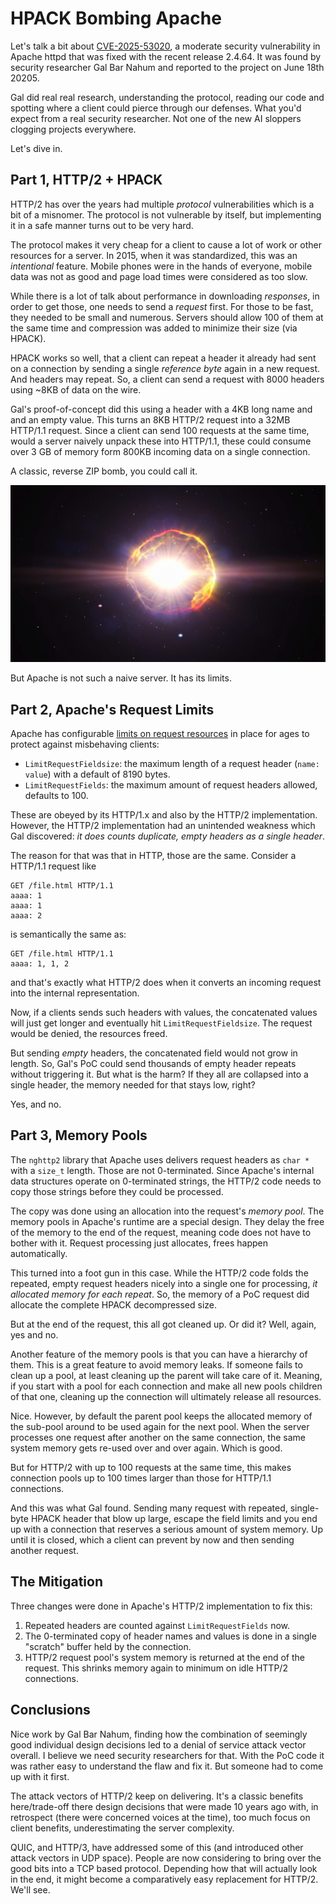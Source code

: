 # HPACK Bombing Apache

Let's talk a bit about
[CVE-2025-53020](https://www.cve.org/CVERecord?id=CVE-2025-53020),
a moderate security vulnerability in Apache httpd that was fixed with
the recent release 2.4.64. It was found by security researcher
Gal Bar Nahum and reported to the project on June 18th 20205.

Gal did real real research, understanding the protocol, reading our code
and spotting where a client could pierce through our defenses. What
you'd expect from a real security researcher. Not one of the new
AI sloppers clogging projects everywhere.

Let's dive in.

## Part 1, HTTP/2 + HPACK

HTTP/2 has over the years had multiple *protocol* vulnerabilities which is
a bit of a misnomer. The protocol is not vulnerable by itself, but
implementing it in a safe manner turns out to be very hard.

The protocol makes it very cheap for a client to cause a lot of work 
or other resources for a server. In 2015, when it was standardized, 
this was an *intentional* feature. Mobile phones were in the hands
of everyone, mobile data was not as good and page load times were
considered as too slow.

While there is a lot of talk about performance in downloading *responses*,
in order to get those, one needs to send a *request* first. For those
to be fast, they needed to be small and numerous. Servers should allow
100 of them at the same time and compression was added to minimize their
size (via HPACK).

HPACK works so well, that a client can repeat a header it already had
sent on a connection by sending a single *reference byte* again in a new
request. And headers may repeat. So, a client can send a request with
8000 headers using ~8KB of data on the wire.

Gal's proof-of-concept did this using a header with a 4KB long name and
and an empty value. This turns an 8KB HTTP/2 request into a 32MB HTTP/1.1
request. Since a client can send 100 requests at the same time, would
a server naively unpack these into HTTP/1.1, these could consume over
3 GB of memory form 800KB incoming data on a single connection.

A classic, reverse ZIP bomb, you could call it.

![NASA Supernova Image](./images/supernova.jpg)

But Apache is not such a naive server. It has its limits.

## Part 2, Apache's Request Limits

Apache has configurable 
[limits on request resources](https://httpd.apache.org/docs/current/server-wide.html#resource) 
in place for ages to protect against misbehaving clients:

* `LimitRequestFieldsize`: the maximum length of a request header (`name: value`)
   with a default of 8190 bytes.
* `LimitRequestFields`: the maximum amount of request headers allowed, defaults to 100.

These are obeyed by its HTTP/1.x and also by the HTTP/2 implementation. However,
the HTTP/2 implementation had an unintended weakness which Gal discovered: *it
does counts duplicate, empty headers as a single header*.

The reason for that was that in HTTP, those are the same. Consider a HTTP/1.1
request like

```
GET /file.html HTTP/1.1
aaaa: 1
aaaa: 1
aaaa: 2

```
is semantically the same as:

```
GET /file.html HTTP/1.1
aaaa: 1, 1, 2

```
and that's exactly what HTTP/2 does when it converts an incoming request into the internal representation.

Now, if a clients sends such headers with values, the concatenated values will just get longer
and eventually hit `LimitRequestFieldsize`. The request would be denied, the resources freed. 

But sending *empty* headers, the concatenated field would not grow in length. So, Gal's PoC could
send thousands of empty header repeats without triggering it. But what is the harm? If they all 
are collapsed into a single header, the memory needed for that stays low, right?

Yes, and no.

## Part 3, Memory Pools

The `nghttp2` library that Apache uses delivers request headers as `char *` with a `size_t` length. Those
are not 0-terminated. Since Apache's internal data structures operate on 0-terminated strings, the
HTTP/2 code needs to copy those strings before they could be processed.

The copy was done using an allocation into the request's *memory pool*. The memory pools in Apache's
runtime are a special design. They delay the free of the memory to the end of the request, meaning code
does not have to bother with it. Request processing just allocates, frees happen automatically.

This turned into a foot gun in this case. While the HTTP/2 code folds the repeated, empty request headers
nicely into a single one for processing, *it allocated memory for each repeat*. So, the memory of a PoC
request did allocate the complete HPACK decompressed size.

But at the end of the request, this all got cleaned up. Or did it? Well, again, yes and no. 

Another feature of the 
memory pools is that you can have a hierarchy of them. This is a great feature to avoid memory leaks. If
someone fails to clean up a pool, at least cleaning up the parent will take care of it. Meaning, if you
start with a pool for each connection and make all new pools children of that one, cleaning up the
connection will ultimately release all resources.

Nice. However, by default the parent pool keeps the allocated memory of the sub-pool around to be used
again for the next pool. When the server processes one request after another on the same connection, the
same system memory gets re-used over and over again. Which is good.

But for HTTP/2 with up to 100 requests at the same time, this makes connection pools
up to 100 times larger than those for HTTP/1.1 connections.

And this was what Gal found. Sending many request with repeated, single-byte HPACK header that blow up
large, escape the field limits and you end up with a connection that reserves a serious amount of
system memory. Up until it is closed, which a client can prevent by now and then sending another request.

## The Mitigation

Three changes were done in Apache's HTTP/2 implementation to fix this:

1. Repeated headers are counted against `LimitRequestFields` now.
2. The 0-terminated copy of header names and values is done in a single "scratch" buffer held by the connection.
3. HTTP/2 request pool's system memory is returned at the end of the request. This shrinks memory again to minimum on idle HTTP/2 connections.

## Conclusions

Nice work by Gal Bar Nahum, finding how the combination of seemingly good individual design decisions led
to a denial of service attack vector overall. I believe we need security researchers for that. With the PoC
code it was rather easy to understand the flaw and fix it. But someone had to come up with it first.

The attack vectors of HTTP/2 keep on delivering. It's a classic benefits here/trade-off there design decisions that
were made 10 years ago with, in retrospect (there were concerned voices at the time), too much focus on
client benefits, underestimating the server complexity.

QUIC, and HTTP/3, have addressed some of this (and introduced other attack vectors in UDP space). People
are now considering to bring over the good bits into a TCP based protocol. Depending how that will actually
look in the end, it might become a comparatively easy replacement for HTTP/2. We'll see.
